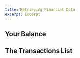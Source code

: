 ```yaml
---
title: Retrieving Financial Data
excerpt: Excerpt
---
```


## Your Balance

## The Transactions List
